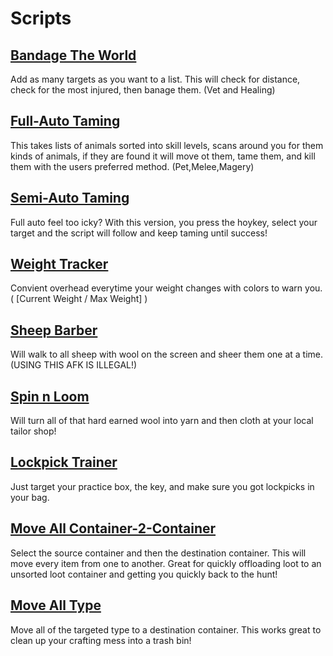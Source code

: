 # Scripts
## [Bandage The World](https://github.com/malbolger/Typescript_UOLL/blob/main/Bandage_The_World)
Add as many targets as you want to a list. This will check for distance, check for the most injured, then banage them. (Vet and Healing)
## [Full-Auto Taming](https://github.com/malbolger/Typescript_UOLL/blob/main/Full-Auto_Taming)
This takes lists of animals sorted into skill levels, scans around you for them kinds of animals, if they are found it will move ot them, tame them, and kill them with the users preferred method. (Pet,Melee,Magery)
## [Semi-Auto Taming](https://github.com/malbolger/Typescript_UOLL/blob/main/Semi-Auto_Taming)
Full auto feel too icky? With this version, you press the hoykey, select your target and the script will follow and keep taming until success!
## [Weight Tracker](https://github.com/malbolger/Typescript_UOLL/blob/main/Weight_Tracker)
Convient overhead everytime your weight changes with colors to warn you.( [Current Weight / Max Weight] )
## [Sheep Barber](https://github.com/malbolger/Typescript_UOLL/blob/main/Sheep_Barber)
Will walk to all sheep with wool on the screen and sheer them one at a time. (USING THIS AFK IS ILLEGAL!)
## [Spin n Loom](https://github.com/malbolger/Typescript_UOLL/blob/main/Spin_n_Loom)
Will turn all of that hard earned wool into yarn and then cloth at your local tailor shop!
## [Lockpick Trainer](https://github.com/malbolger/Typescript_UOLL/blob/main/Lockpick_Trainer)
Just target your practice box, the key, and make sure you got lockpicks in your bag.
## [Move All Container-2-Container](https://github.com/malbolger/Typescript_UOLL/blob/main/Move_All_Container-2-Container)
Select the source container and then the destination container. This will move every item from one to another. Great for quickly offloading loot to an unsorted loot container and getting you quickly back to the hunt!
## [Move All Type](https://github.com/malbolger/Typescript_UOLL/blob/main/Move_All_Type)
Move all of the targeted type to a destination container. This works great to clean up your crafting mess into a trash bin!
